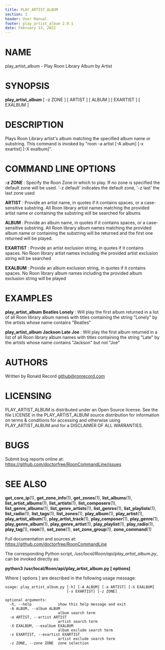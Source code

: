 ```yaml
---
title: PLAY_ARTIST_ALBUM
section: 1
header: User Manual
footer: play_artist_album 2.0.1
date: February 13, 2022
---
```

# NAME
play_artist_album - Play Roon Library Album by Artist

# SYNOPSIS
**play_artist_album** [ -z ZONE ] [ ARTIST ] [ ALBUM ] [ EXARTIST ] [ EXALBUM ]

# DESCRIPTION
Plays Roon Library artist's album matching the specified album name or substring. This command is invoked by "roon -a artist [-A album] [-x exartist] [-X exalbum]".

# COMMAND LINE OPTIONS
**-z ZONE**
: Specify the Roon Zone in which to play. If no zone is specified the default zone will be used.  '-z default' indicates the default zone, '-z last' the last zone used

**ARTIST**
: Provide an artist name, in quotes if it contains spaces, or a case-sensitive substring. All Roon library artist names matching the provided artist name or containing the substring will be searched for albums

**ALBUM**
: Provide an album name, in quotes if it contains spaces, or a case-sensitive substring. All Roon library album names matching the provided album name or containing the substring will be returned and the first one returned will be played.

**EXARTIST**
: Provide an artist exclusion string, in quotes if it contains spaces. No Roon library artist names including the provided artist exclusion string will be searched

**EXALBUM**
: Provide an album exclusion string, in quotes if it contains spaces. No Roon library album names including the provided album exclusion string will be played

# EXAMPLES
**play_artist_album Beatles Lonely**
: Will play the first album returned in a list of all Roon library album names with titles containing the string "Lonely" by the artists whose name contains "Beatles"

**play_artist_album Jackson Late Joe**
: Will play the first album returned in a list of all Roon library album names with titles containing the string "Late" by the artists whose name contains "Jackson" but not "Joe"

# AUTHORS
Written by Ronald Record github@ronrecord.com

# LICENSING
PLAY_ARTIST_ALBUM is distributed under an Open Source license.
See the file LICENSE in the PLAY_ARTIST_ALBUM source distribution
for information on terms &amp; conditions for accessing and
otherwise using PLAY_ARTIST_ALBUM and for a DISCLAIMER OF ALL WARRANTIES.

# BUGS
Submit bug reports online at: https://github.com/doctorfree/RoonCommandLine/issues

# SEE ALSO
**get_core_ip**(1), **get_zone_info**(1), **get_zones**(1), **list_albums**(1), **list_artist_albums**(1), **list_artists**(1), **list_composers**(1), **list_genre_albums**(1), **list_genre_artists**(1), **list_genres**(1), **list_playlists**(1), **list_radio**(1), **list_tags**(1), **list_zones**(1), **play_album**(1), **play_artist**(1), **play_artist_album**(1), **play_artist_track**(1), **play_composer**(1), **play_genre**(1), **play_genre_album**(1), **play_genre_artist**(1), **play_playlist**(1), **play_radio**(1), **play_tag**(1), **roon**(1), **set_zone**(1), **set_zone_group**(1), **zone_command**(1)

Full documentation and sources at: https://github.com/doctorfree/RoonCommandLine

The corresponding Python script, */usr/local/Roon/api/play_artist_album.py*,
can be invoked directly as:

**python3 /usr/local/Roon/api/play_artist_album.py [ options]**

Where [ options ] are described in the following usage message:

~~~~
usage: play_artist_album.py [-h] [-A ALBUM] [-a ARTIST] [-X EXALBUM]
                            [-x EXARTIST] [-z ZONE]

optional arguments:
  -h, --help            show this help message and exit
  -A ALBUM, --album ALBUM
                        album search term
  -a ARTIST, --artist ARTIST
                        artist search term
  -X EXALBUM, --exalbum EXALBUM
                        album exclude search term
  -x EXARTIST, --exartist EXARTIST
                        artist exclude search term
  -z ZONE, --zone ZONE  zone selection
~~~~
